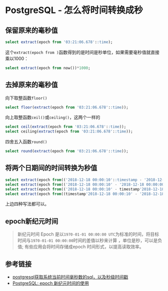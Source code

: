 # PostgreSQL - 怎么将时间转换成秒

## 保留原来的毫秒值
```sql
select extract(epoch from '03:21:06.678'::time);
```
<!--more-->

这个`extract(epoch from )`函数得到的是时间是秒单位，如果需要毫秒值就直接乘以1000：
```sql
select extract(epoch from now())*1000;
```

## 去掉原来的毫秒值

向下取整函数`floor()`
```sql
select floor(extract(epoch from '03:21:06.678'::time));
```

向上取整函数`ceil()`或`ceiling()`，这两个一样的
```sql
select ceil(extract(epoch from '03:21:06.678'::time));
select ceiling(extract(epoch from '03:21:06.678'::time));
```

四舍五入函数`round()`
```sql
select round(extract(epoch from '03:21:06.678'::time));
```

## 将两个日期间的时间转换为秒值
```sql
select extract(epoch from(('2018-12-18 00:00:10'::timestamp - '2018-12-18 00:00:00')));
select extract(epoch from(('2018-12-18 00:00:10' - '2018-12-18 00:00:00'::timestamp)));
select extract(epoch from(('2018-12-18 00:00:10' - timestamp'2018-12-18 00:00:00')));
select extract(epoch from((timestamp'2018-12-18 00:00:10' - '2018-12-18 00:00:00')));
```
上边四种写法都可以。

## epoch新纪元时间

>新纪元时间 Epoch 是以`1970-01-01 00:00:00 UTC`为标准的时间，将目标时间与`1970-01-01 00:00:00`时间的差值以秒来计算 ，单位是秒，可以是负值; 有些应用会将时间存储成epoch 时间形式，以提高读取效率。

## 参考链接

* [postgresql获取系统当前时间毫秒数的sql，以及秒级时间戳](https://blog.csdn.net/qq_32157851/article/details/82414443)
* [PostgreSQL: epoch 新纪元时间的使用](https://www.cnblogs.com/kungfupanda/p/4383882.html)
